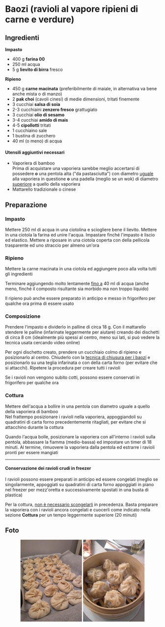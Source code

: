 # Baozi (ravioli al vapore ripieni di carne e verdure)

## Ingredienti

**Impasto**

* 400 g **farina 00**
* 250 ml acqua
* 5 g **lievito di birra** fresco

**Ripieno**

* 450 g **carne macinata** (preferibilmente di maiale, in alternativa va bene anche mista o di manzo)
* 2 **pak choi** (cavoli cinesi) di medie dimensioni, tritati finemente
* 3 cucchiai **salsa di soia**
* 2-3 cucchiaini **zenzero fresco** grattugiato
* 3 cucchiai **olio di sesamo**
* 3-4 cucchiai **amido di mais**
* 4-5 **cipollotti** tritati
* 1 cucchiaino sale
* 1 bustina di zucchero
* 40 ml (o meno) di acqua

#### Utensili aggiuntivi necessari

* Vaporiera di bamboo  
  Prima di acquistare una vaporiera sarebbe meglio accertarsi di possedere **o** una pentola alta ("da pastasciutta") con diametro <u>uguale</u> alla vaporiera in questione **o** una padella (meglio se un wok) di diametro <u>superiore</u> a quello della vaporiera
* Mattarello tradizionale o cinese

## Preparazione

### Impasto

Mettere 250 ml di acqua in una ciotolina e sciogliere bene il lievito. Mettere in una ciotola la farina ed unire l'acqua. Impastare finché l'impasto è liscio ed elastico. Mettere a riposare in una ciotola coperta con della pellicola trasparente ed uno straccio per almeno un'ora

### Ripieno

Mettere la carne macinata in una ciotola ed aggiungere poco alla volta tutti gli ingredienti

Terminare aggiungendo molto lentamente <u>fino a</u> 40 ml di acqua (anche meno, finché il composto risultante sia morbido ma non troppo liquido)

Il ripieno può anche essere preparato in anticipo e messo in frigorifero per qualche ora prima di essere usato

### Composizione

Prendere l'impasto e dividerlo in palline di circa 18 g. Con il mattarello stendere le palline (infarinate leggermente per aiutare) creando dei dischetti di circa 8 cm (idealmente più spessi al centro, meno sui lati, si può vedere la tecnica usata cercando video online)

Per ogni dischetto creato, prendere un cucchiaio colmo di ripieno e posizionarlo al centro. Chiuderlo con la [tecnica di chiusura per i baozi](https://youtu.be/qvOBLYVWPYY?t=433) e posizionarlo su una teglia infarinata o con della carta forno (per evitare che si attacchi). Ripetere la procedura per creare tutti i ravioli

Se i ravioli non vengono subito cotti, possono essere conservati in frigorifero per qualche ora

### Cottura

Mettere dell'acqua a bollire in una pentola con diametro uguale a quello della vaporiera di bamboo  
Nel frattempo posizionare i ravioli nella vaporiera, appoggiandoli su quadratini di carta forno precedentemente ritagliati, per evitare che si attacchino durante la cottura

Quando l'acqua bolle, posizionare la vaporiera con all'interno i ravioli sulla pentola, abbassare la fiamma (medio-bassa) ed impostare un timer di 18 minuti. Al termine, rimuovere la vaporiera dalla pentola ed estrarre i ravioli pronti per essere mangiati



___

#### Conservazione dei ravioli crudi in freezer

I ravioli possono essere preparati in anticipo ed essere congelati (meglio se singolarmente, appoggiati su quadratini di carta forno appoggiati in piano nel freezer per mezz'oretta e successivamente spostati in una busta di plastica)

Per la cottura, <u>non è necessario scongelarli</u> in precedenza. Basta preparare la vaporiera con i ravioli ancora congelati e cuocerli come indicato nella sezione **Cottura** per un tempo leggermente superiore (20 minuti) 

## Foto

<p align="center">
<img src="../img/asiatici_baozi_1.jpg" alt="Baozi" onclick="window.open(this.src)" width="200"/> <img src="../img/asiatici_baozi_2.jpg" alt="Baozi" onclick="window.open(this.src)" width="200"/>
</p>